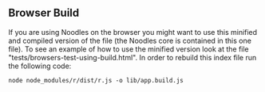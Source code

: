 Browser Build
-------------
If you are using Noodles on the browser you might want to use this minified and compiled version of the file (the Noodles core is contained in this one file). To see an example of how to use the minified version look at the file "tests/browsers-test-using-build.html". In order to rebuild this index file run the following code:
	
	node node_modules/r/dist/r.js -o lib/app.build.js